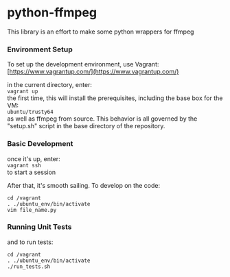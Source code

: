 # python-ffmpeg

This library is an effort to make some python wrappers for ffmpeg

### Environment Setup

To set up the development environment, use Vagrant:  
[https://www.vagrantup.com/](https://www.vagrantup.com/)

in the current directory, enter:  
```vagrant up```  
the first time, this will install the prerequisites, including the base box for the VM:  
```ubuntu/trusty64```  
as well as ffmpeg from source. This behavior is all governed by the "setup.sh" script in the base directory of the repository.

### Basic Development

once it's up, enter:  
```vagrant ssh```  
to start a session

After that, it's smooth sailing. To develop on the code:  

`cd /vagrant`  
`. ./ubuntu_env/bin/activate`  
`vim file_name.py`  

### Running Unit Tests

and to run tests:

`cd /vagrant`  
`. ./ubuntu_env/bin/activate`  
`./run_tests.sh`